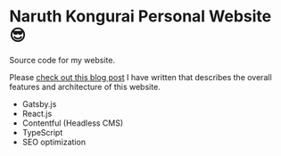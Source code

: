 # Naruth Kongurai Personal Website 😎

Source code for my website.

Please [check out this blog post](https://www.naruth.com/blog/it-is-time-for-a-refresh) I have written that describes the overall features and architecture of this website.

- Gatsby.js
- React.js
- Contentful (Headless CMS)
- TypeScript
- SEO optimization